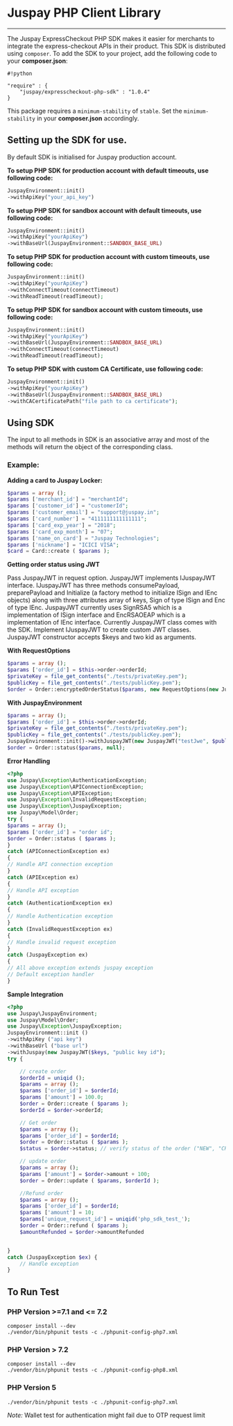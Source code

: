 # Juspay PHP Client Library #

-----------------------

The Juspay ExpressCheckout PHP SDK makes it easier for merchants to integrate the express-checkout APIs in their product. This SDK is distributed using `composer`. To add the SDK to your project, add the following code to your **composer.json**:


```
#!python

"require" : {
	"juspay/expresscheckout-php-sdk" : "1.0.4"
}

```

This package requires a `minimum-stability` of `stable`. Set the `minimum-stability` in your **composer.json** accordingly.

## Setting up the SDK for use. ##

By default SDK is initialised for Juspay production account.

**To setup PHP SDK for production account with default timeouts, use following code:**

```php
JuspayEnvironment::init()
->withApiKey("your_api_key")

```


**To setup PHP SDK for sandbox account with default timeouts, use following code:**

```php
JuspayEnvironment::init()
->withApiKey("yourApiKey")
->withBaseUrl(JuspayEnvironment::SANDBOX_BASE_URL)

```

**To setup PHP SDK for production account with custom timeouts, use following code:**

```php
JuspayEnvironment::init()
->withApiKey("yourApiKey")
->withConnectTimeout(connectTimeout)
->withReadTimeout(readTimeout);

```

**To setup PHP SDK for sandbox account with custom timeouts, use following code:**

```php
JuspayEnvironment::init()
->withApiKey("yourApiKey")
->withBaseUrl(JuspayEnvironment::SANDBOX_BASE_URL)
->withConnectTimeout(connectTimeout)
->withReadTimeout(readTimeout);
```

**To setup PHP SDK with custom CA Certificate, use following code:**

```php
JuspayEnvironment::init()
->withApiKey("yourApiKey")
->withBaseUrl(JuspayEnvironment::SANDBOX_BASE_URL)
->withCACertificatePath("file path to ca certificate");
```
## Using SDK ##
The input to all methods in SDK is an associative array and most of the methods will return the object of the corresponding class.
### Example: ###
**Adding a card to Juspay Locker:**

```php
$params = array ();
$params ['merchant_id'] = "merchantId";
$params ['customer_id'] = "customerId";
$params ['customer_email'] = "support@juspay.in";
$params ['card_number'] = "4111111111111111";
$params ['card_exp_year'] = "2018";
$params ['card_exp_month'] = "07";
$params ['name_on_card'] = "Juspay Technologies";
$params ['nickname'] = "ICICI VISA";
$card = Card::create ( $params );

```

**Getting order status using JWT**

Pass JuspayJWT in request option. JuspayJWT implements IJuspayJWT interface. IJuspayJWT has three methods consumePayload, preparePayload and Initialize (a factory method to initialize ISign and IEnc objects) along with three attributes array of keys, Sign of type ISign and Enc of type IEnc. JuspayJWT currently uses SignRSA5 which is a implementation of ISign interface and EncRSAOEAP which is a implementation of IEnc interface. Currently JuspayJWT class comes with the SDK. Implement IJuspayJWT to create custom JWT classes. JuspayJWT constructor accepts $keys and two kid as arguments.

**With RequestOptions**
```php
$params = array ();
$params ['order_id'] = $this->order->orderId;
$privateKey = file_get_contents("./tests/privateKey.pem");
$publicKey = file_get_contents("./tests/publicKey.pem");
$order = Order::encryptedOrderStatus($params, new RequestOptions(new JuspayJWT("testJwe", $publicKey, $privateKey)));
```
**With JuspayEnvironment**
```php
$params = array ();
$params ['order_id'] = $this->order->orderId;
$privateKey = file_get_contents("./tests/privateKey.pem");
$publicKey = file_get_contents("./tests/publicKey.pem");
JuspayEnvironment::init()->withJuspayJWT(new JuspayJWT("testJwe", $publicKey, $privateKey));
$order = Order::status($params, null);
```

**Error Handling**
```php
<?php
use Juspay\Exception\AuthenticationException;
use Juspay\Exception\APIConnectionException;
use Juspay\Exception\APIException;
use Juspay\Exception\InvalidRequestException;
use Juspay\Exception\JuspayException;
use Juspay\Model\Order;
try {
$params = array ();
$params ['order_id'] = "order id";
$order = Order::status ( $params );
}
catch (APIConnectionException ex)
{
// Handle API connection exception
}
catch (APIException ex)
{
// Handle API exception
}
catch (AuthenticationException ex)
{
// Handle Authentication exception
}
catch (InvalidRequestException ex)
{
// Handle invalid request exception
}
catch (JuspayException ex)
{
// All above exception extends juspay exception
// Default exception handler
}

```

**Sample Integration**
```php
<?php
use Juspay\JuspayEnvironment;
use Juspay\Model\Order;
use Juspay\Exception\JuspayException;
JuspayEnvironment::init ()
->withApiKey ("api key")
->withBaseUrl ("base url")
->withJuspay(new JuspayJWT($keys, "public key id");
try {

    // create order
    $orderId = uniqid ();
    $params = array ();
    $params ['order_id'] = $orderId;
    $params ['amount'] = 100.0;
    $order = Order::create ( $params );
    $orderId = $order->orderId;

    // Get order
    $params = array ();
    $params ['order_id'] = $orderId;
    $order = Order::status ( $params );
    $status = $order->status; // verify status of the order ("NEW", "CHARGED"..)

    // update order
    $params = array ();
    $params ['amount'] = $order->amount + 100;
    $order = Order::update ( $params, $orderId );

    //Refund order
    $params = array ();
    $params ['order_id'] = $orderId;
    $params ['amount'] = 10;
    $params['unique_request_id'] = uniqid('php_sdk_test_');
    $order = Order::refund ( $params );
    $amountRefunded = $order->amountRefunded


}
catch (JuspayException $ex) {
    // Handle exception
}

```

## To Run Test

### PHP Version >=7.1 and <= 7.2
```shell
composer install --dev
./vendor/bin/phpunit tests -c ./phpunit-config-php7.xml
```
### PHP Version > 7.2
```shell
composer install --dev
./vendor/bin/phpunit tests -c ./phpunit-config-php8.xml
```
### PHP Version 5
```shell
./vendor/bin/phpunit tests -c ./phpunit-config-php7.xml
```
*Note:* Wallet test for authentication might fail due to OTP request limit
